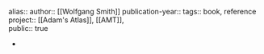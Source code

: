 alias::
author:: [[Wolfgang Smith]] 
publication-year::
tags:: book, reference
project:: [[Adam's Atlas]], [[AMT]],  
public:: true

-